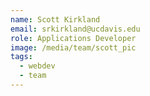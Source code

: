 ```yaml
---
name: Scott Kirkland
email: srkirkland@ucdavis.edu
role: Applications Developer
image: /media/team/scott_pic
tags:
  - webdev
  - team
---
```


